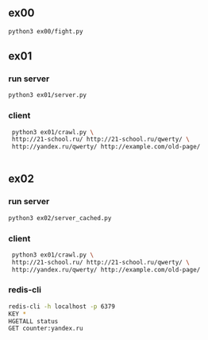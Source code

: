 ## ex00

```bash
python3 ex00/fight.py
```

## ex01

### run server
```bash
python3 ex01/server.py
```
### client
```bash
 python3 ex01/crawl.py \
 http://21-school.ru/ http://21-school.ru/qwerty/ \
 http://yandex.ru/qwerty/ http://example.com/old-page/
 
```

## ex02

### run server
```bash
python3 ex02/server_cached.py
```
### client
```bash
 python3 ex01/crawl.py \
 http://21-school.ru/ http://21-school.ru/qwerty/ \
 http://yandex.ru/qwerty/ http://example.com/old-page/
```

### redis-cli
```bash
redis-cli -h localhost -p 6379
KEY *
HGETALL status
GET counter:yandex.ru
```
